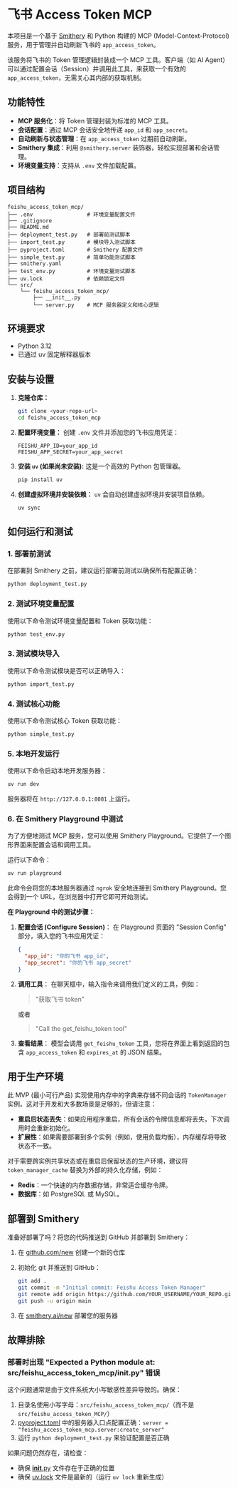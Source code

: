 # 飞书 Access Token MCP

本项目是一个基于 [Smithery](https://smithery.ai/) 和 Python 构建的 MCP (Model-Context-Protocol) 服务，用于管理并自动刷新飞书的 `app_access_token`。

该服务将飞书的 Token 管理逻辑封装成一个 MCP 工具。客户端（如 AI Agent）可以通过配置会话（Session）并调用此工具，来获取一个有效的 `app_access_token`，无需关心其内部的获取机制。

## 功能特性

- **MCP 服务化**：将 Token 管理封装为标准的 MCP 工具。
- **会话配置**：通过 MCP 会话安全地传递 `app_id` 和 `app_secret`。
- **自动刷新与状态管理**：在 `app_access_token` 过期前自动刷新。
- **Smithery 集成**：利用 `@smithery.server` 装饰器，轻松实现部署和会话管理。
- **环境变量支持**：支持从 `.env` 文件加载配置。

## 项目结构

```
feishu_access_token_mcp/
├── .env                 # 环境变量配置文件
├── .gitignore
├── README.md
├── deployment_test.py   # 部署前测试脚本
├── import_test.py       # 模块导入测试脚本
├── pyproject.toml       # Smithery 配置文件
├── simple_test.py       # 简单功能测试脚本
├── smithery.yaml
├── test_env.py          # 环境变量测试脚本
├── uv.lock              # 依赖锁定文件
└── src/
    └── feishu_access_token_mcp/
        ├── __init__.py
        └── server.py    # MCP 服务器定义和核心逻辑
```

## 环境要求

- Python 3.12
- 已通过 uv 固定解释器版本

## 安装与设置

1. **克隆仓库：**
   ```bash
   git clone <your-repo-url>
   cd feishu_access_token_mcp
   ```

2. **配置环境变量：**
   创建 `.env` 文件并添加您的飞书应用凭证：
   ```env
   FEISHU_APP_ID=your_app_id
   FEISHU_APP_SECRET=your_app_secret
   ```

3. **安装 `uv` (如果尚未安装):**
   这是一个高效的 Python 包管理器。
   ```bash
   pip install uv
   ```

4. **创建虚拟环境并安装依赖：**
   `uv` 会自动创建虚拟环境并安装项目依赖。
   ```bash
   uv sync
   ```

## 如何运行和测试

### 1. 部署前测试

在部署到 Smithery 之前，建议运行部署前测试以确保所有配置正确：

```bash
python deployment_test.py
```

### 2. 测试环境变量配置

使用以下命令测试环境变量配置和 Token 获取功能：

```bash
python test_env.py
```

### 3. 测试模块导入

使用以下命令测试模块是否可以正确导入：

```bash
python import_test.py
```

### 4. 测试核心功能

使用以下命令测试核心 Token 获取功能：

```bash
python simple_test.py
```

### 5. 本地开发运行

使用以下命令启动本地开发服务器：

```bash
uv run dev
```

服务器将在 `http://127.0.0.1:8081` 上运行。

### 6. 在 Smithery Playground 中测试

为了方便地测试 MCP 服务，您可以使用 Smithery Playground。它提供了一个图形界面来配置会话和调用工具。

运行以下命令：

```bash
uv run playground
```

此命令会将您的本地服务器通过 `ngrok` 安全地连接到 Smithery Playground。您会得到一个 URL，在浏览器中打开它即可开始测试。

**在 Playground 中的测试步骤：**

1. **配置会话 (Configure Session)**：
   在 Playground 页面的 "Session Config" 部分，填入您的飞书应用凭证：
   ```json
   {
     "app_id": "你的飞书 app_id",
     "app_secret": "你的飞书 app_secret"
   }
   ```
2. **调用工具**：
   在聊天框中，输入指令来调用我们定义的工具，例如：
   > "获取飞书 token"

   或者

   > "Call the get_feishu_token tool"

3. **查看结果**：
   模型会调用 `get_feishu_token` 工具，您将在界面上看到返回的包含 `app_access_token` 和 `expires_at` 的 JSON 结果。

## 用于生产环境

此 MVP (最小可行产品) 实现使用内存中的字典来存储不同会话的 `TokenManager` 实例。这对于开发和大多数场景是足够的，但请注意：

- **重启后状态丢失**：如果应用程序重启，所有会话的令牌信息都将丢失，下次调用时会重新初始化。
- **扩展性**：如果需要部署到多个实例（例如，使用负载均衡），内存缓存将导致状态不一致。

对于需要跨实例共享状态或在重启后保留状态的生产环境，建议将 `token_manager_cache` 替换为外部的持久化存储，例如：
- **Redis**：一个快速的内存数据存储，非常适合缓存令牌。
- **数据库**：如 PostgreSQL 或 MySQL。

## 部署到 Smithery

准备好部署了吗？将您的代码推送到 GitHub 并部署到 Smithery：

1. 在 [github.com/new](https://github.com/new) 创建一个新的仓库

2. 初始化 git 并推送到 GitHub：
   ```bash
   git add .
   git commit -m "Initial commit: Feishu Access Token Manager"
   git remote add origin https://github.com/YOUR_USERNAME/YOUR_REPO.git
   git push -u origin main
   ```

3. 在 [smithery.ai/new](https://smithery.ai/new) 部署您的服务器

## 故障排除

### 部署时出现 "Expected a Python module at: src/feishu_access_token_mcp/__init__.py" 错误

这个问题通常是由于文件系统大小写敏感性差异导致的。确保：

1. 目录名使用小写字母：`src/feishu_access_token_mcp/`（而不是 `src/feishu_access_token_MCP/`）
2. [pyproject.toml](file://d:\AI\Agent_experiment\MCP\feishu_access_token_MCP\pyproject.toml) 中的服务器入口点配置正确：`server = "feishu_access_token_mcp.server:create_server"`
3. 运行 `python deployment_test.py` 来验证配置是否正确

如果问题仍然存在，请检查：
- 确保 [__init__.py](file://d:\AI\Agent_experiment\MCP\feishu_access_token_MCP\src\feishu_access_token_mcp\__init__.py) 文件存在于正确的位置
- 确保 [uv.lock](file://d:\AI\Agent_experiment\MCP\feishu_access_token_MCP\uv.lock) 文件是最新的（运行 `uv lock` 重新生成）